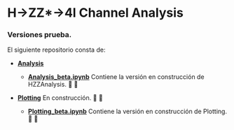 # H->ZZ*->4l Channel Analysis

### Versiones prueba.

El siguiente repositorio consta de:

- **[Analysis](https://github.com/AltuOs/HZZ4l/tree/p7/Analysis)**


    - **[Analysis_beta.ipynb](https://github.com/AltuOs/HZZ4l/blob/p7/Analysis/Analysis_beta.ipynb)** Contiene la versión en construcción de HZZAnalysis. :wrench: :wrench:
- **[Plotting](https://github.com/AltuOs/HZZ4l/tree/p7/Plotting)** En construcción. :wrench: :wrench:


    - **[Plotting_beta.ipynb](https://github.com/AltuOs/HZZ4l/blob/p7/Plotting/Plotting_beta.ipynb)** Contiene la versión en construcción de Plotting. :wrench: :wrench:
